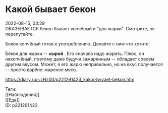 Какой бывает бекон
===================

   
 2022-08-15, 03:29   
  ОКАЗЫВАЕТСЯ бекон бывает копчёный и "для жарки". Смотрите, не перепутайте.   
   
 Бекон копчёный готов к употреблению. Делайте с ним что хотите.   
   
 Бекон для жарки --  **сырой**  . Его сначала надо жарить. Плюс, он некопчёный, поэтому даже будучи зажаренным -- обладает совсем другим вкусом. Может, я его жарю неправильно, но на вкус получается -- просто варёно-жареное мясо.   
    
 <https://diary.ru/~zHz00/p221291423_kakoj-byvaet-bekon.htm>   
   
 Теги:   
 [[Наблюдения]]   
 [[Еда]]   
 ID: p221291423